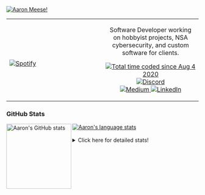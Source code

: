 [![Aaron Meese!](https://user-images.githubusercontent.com/17814535/88975338-a2aabf00-d27f-11ea-963f-8a19608716b4.png)](https://github.com/ajmeese7/readme-ascii "README ASCII")

<!-- Modified from project here: https://github.com/novatorem/novatorem -->
<table width="100%"> 
  <tr>
  <td width="50%">
      
&nbsp; <br> [![Spotify](https://ajmeese7.vercel.app/api/spotify)](https://open.spotify.com/user/ajmeese)

  </td>
  <td width="50%">
    <p align="center">
    Software Developer working on hobbyist projects, NSA cybersecurity, and custom software for clients.
    </p>
    <p align="center">
      <a href="https://wakatime.com/@f726891d-3b02-46cd-9b60-e8c59f9e2b14">
        <img src="https://wakatime.com/badge/user/f726891d-3b02-46cd-9b60-e8c59f9e2b14.svg" alt="Total time coded since Aug 4 2020" title="WakaTime" />
      </a>
      <a href="http://link.aaronmeese.com/discord">
        <img src="https://img.shields.io/badge/discord-ajmeese7%234835-369?style=flat-square&logo=discord&logoColor=white&color=purple" alt="Discord" title="Discord">
      </a>
      <br />
      <a href="https://link.aaronmeese.com/medium">
        <img src="https://img.shields.io/badge/medium-ajmeese7-1DB954?style=flat-square&logo=medium&logoColor=white" alt="Medium" title="Medium">
      </a>
      <a href="https://link.aaronmeese.com/linkedin">
        <img src="https://img.shields.io/badge/linkedIn-aaronmeese-1DB954?style=flat-square&logo=linkedin&logoColor=white&color=blue" alt="LinkedIn" title="LinkedIn">
      </a>
    </p>
  </td>

</table>

[//]: <> (The `&nbsp;` is to have Aphelion take up more space)

### GitHub Stats ###

<a href="https://profile-summary-for-github.com/user/ajmeese7">
  <img align="left" height="170px" src="https://github-readme-stats.vercel.app/api?username=ajmeese7&show_icons=true&line_height=27&count_private=true" alt="Aaron's GitHub stats"/>
  <img src="https://github-readme-stats.vercel.app/api/top-langs/?username=ajmeese7&hide_langs_below=5&layout=compact" alt="Aaron's language stats"/>
</a>

<br />
<br />
<details>
<summary>Click here for detailed stats!</summary>

### :zap: Recent Activity
<!--START_SECTION:activity-->
1. 🗣 Commented on [#97](https://github.com/meese-enterprises/meeseOS/issues/97) in [meese-enterprises/meeseOS](https://github.com/meese-enterprises/meeseOS)
2. 🗣 Commented on [#68](https://github.com/os-js/osjs-server/issues/68) in [os-js/osjs-server](https://github.com/os-js/osjs-server)
3. 🗣 Commented on [#193](https://github.com/DustinBrett/daedalOS/issues/193) in [DustinBrett/daedalOS](https://github.com/DustinBrett/daedalOS)
4. ❗️ Opened issue [#1](https://github.com/ajmeese7/medium-highlight-export/issues/1) in [ajmeese7/medium-highlight-export](https://github.com/ajmeese7/medium-highlight-export)
5. ❗️ Opened issue [#1845](https://github.com/HabitRPG/habitica-android/issues/1845) in [HabitRPG/habitica-android](https://github.com/HabitRPG/habitica-android)
<!--END_SECTION:activity-->

### 🧐 Waka Stats
<!--START_SECTION:waka-->
![Code Time](http://img.shields.io/badge/Code%20Time-1%2C227%20hrs%2035%20mins-blue)

**🐱 My GitHub Data** 

> 🏆 1,077 Contributions in the Year 2022
 > 
> 📦 197.4 kB Used in GitHub's Storage 
 > 
> 💼 Opted to Hire
 > 
> 📜 80 Public Repositories 
 > 
> 🔑 29 Private Repositories  
 > 
**I'm an Early 🐤** 

```text
🌞 Morning    173 commits    █████░░░░░░░░░░░░░░░░░░░░   20.89% 
🌆 Daytime    310 commits    █████████░░░░░░░░░░░░░░░░   37.44% 
🌃 Evening    334 commits    ██████████░░░░░░░░░░░░░░░   40.34% 
🌙 Night      11 commits     ░░░░░░░░░░░░░░░░░░░░░░░░░   1.33%

```
📅 **I'm Most Productive on Sunday** 

```text
Monday       126 commits    ███░░░░░░░░░░░░░░░░░░░░░░   15.22% 
Tuesday      132 commits    ████░░░░░░░░░░░░░░░░░░░░░   15.94% 
Wednesday    87 commits     ██░░░░░░░░░░░░░░░░░░░░░░░   10.51% 
Thursday     119 commits    ███░░░░░░░░░░░░░░░░░░░░░░   14.37% 
Friday       87 commits     ██░░░░░░░░░░░░░░░░░░░░░░░   10.51% 
Saturday     120 commits    ███░░░░░░░░░░░░░░░░░░░░░░   14.49% 
Sunday       157 commits    ████░░░░░░░░░░░░░░░░░░░░░   18.96%

```


📊 **This Week I Spent My Time On** 

```text
⌚︎ Time Zone: America/New_York

💬 Programming Languages: 
JavaScript               7 hrs 41 mins       █████████████████░░░░░░░░   67.92% 
Python                   1 hr                ██░░░░░░░░░░░░░░░░░░░░░░░   8.88% 
Markdown                 55 mins             ██░░░░░░░░░░░░░░░░░░░░░░░   8.17% 
YAML                     45 mins             █░░░░░░░░░░░░░░░░░░░░░░░░   6.7% 
JSON                     23 mins             ░░░░░░░░░░░░░░░░░░░░░░░░░   3.44%

🐱‍💻 Projects: 
aaronmeese.com           7 hrs 40 mins       █████████████████░░░░░░░░   67.81% 
dotenv-json              55 mins             ██░░░░░░░░░░░░░░░░░░░░░░░   8.15% 
medium-highlight-export  44 mins             █░░░░░░░░░░░░░░░░░░░░░░░░   6.58% 
vault                    43 mins             █░░░░░░░░░░░░░░░░░░░░░░░░   6.47% 
osjs-server              25 mins             █░░░░░░░░░░░░░░░░░░░░░░░░   3.71%

```

**I Mostly Code in JavaScript** 

```text
JavaScript               32 repos            ████████████░░░░░░░░░░░░░   48.48% 
HTML                     9 repos             ███░░░░░░░░░░░░░░░░░░░░░░   13.64% 
Python                   5 repos             ██░░░░░░░░░░░░░░░░░░░░░░░   7.58% 
Java                     4 repos             █░░░░░░░░░░░░░░░░░░░░░░░░   6.06% 
CSS                      3 repos             █░░░░░░░░░░░░░░░░░░░░░░░░   4.55%

```



 Last Updated on 30/08/2022 08:03:39 UTC
<!--END_SECTION:waka-->
</details>
